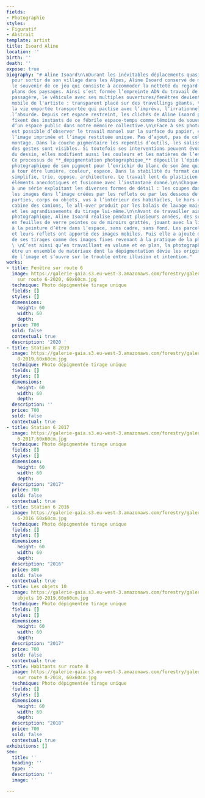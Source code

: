 ```yaml
---
fields:
- Photographie
styles:
- Figuratif
- Abstrait
template: artist
title: Isoard Aline
location: ''
birth: ''
death: ''
expose: true
biography: "# Aline Isoard\n\nDurant les inévitables déplacements quasi quotidiens
  pour sortir de son village dans les Alpes, Aline Isoard conservé de mon enfance
  le souvenir de ce jeu qui consiste à accommoder la netteté du regard sur les différents
  plans des paysages. Ainsi s’est formée l’empreinte ADN du travail de Aline Isoard.\n\nComme
  passagère, le véhicule avec ses multiples ouvertures/fenêtres devient le studio
  mobile de l'artiste : transparent placé sur des travellings géants, tourné vers
  la vie emportée transportée qui pactise avec l’imprévu, l’irrationnel et parfois
  l’absurde. Depuis cet espace restreint, les clichés de Aline Isoard pris à la volée
  fixent des instants de ce fébrile espace-temps comme témoins de souvenirs fugaces
  d’un espace public dans notre mémoire collective.\n\nFace à ses photographies, il
  est possible d’observer le travail manuel sur la surface du papier, équilibre entre
  l’image imprimée et l’image restituée unique. Pas d’ajout, pas de collage, pas de
  montage. Dans la couche pigmentaire les repentis d’outils, les salissures, les traces
  des gestes sont visibles. Si toutefois ses interventions peuvent évoquer le registre
  du dessin, elles modifient aussi les couleurs et les matières de l’encre pigmentaire.
  Ce processus de **_dépigmentation photographique_** dépouille l’épiderme du papier
  photographique de son pigment pour l’enrichir du blanc de son âme qui peut tour
  à tour être lumière, couleur, espace. Dans la stabilité du format carré, l'artiste
  simplifie, trie, oppose, architecture. Le travail lent du plasticien efface les
  éléments anecdotiques et fusionne avec l’instantané donné.\n\nChaque image appartient
  à une série exploitant les diverses formes de détail : les coupes dans le paysage,
  les images dans l’image créées par les reflets ou par les dessous de ponts, les
  parties, corps ou objets, vus à l’intérieur des habitacles, le hors champ de la
  cabine des camions, le all-over produit par les balais de lavage mais aussi la fragmentation
  et les agrandissements du tirage lui-même.\n\nAvant de travailler ainsi le papier
  photographique, Aline Isoard réalise pendant plusieurs années, des sculptures abstraites
  en feuilles de verre peintes ou de miroirs grattés, jouant avec la liberté offerte
  à la peinture d’être dans l’espace, sans cadre, sans fond. Les parcelles de miroir
  et leurs reflets ont apporté des images mobiles. Puis elle a ajouté des fragments
  de ses tirages comme des images fixes revenant à la pratique de la photographie.
  \ \nC’est ainsi qu’en travaillant en volume et en plan, la photographie s’est révélée
  être un ensemble de matériaux dont la dépigmentation dévie les origines réalistes
  de l’image et s’ouvre sur le trouble entre illusion et intention."
works:
- title: Fenêtre sur route 6
  image: https://galerie-gaia.s3.eu-west-3.amazonaws.com/forestry/galerie-gaia-aline-isoard-fenêtre
    sur route 6-2020, 60x60cm.jpg
  technique: Photo dépigmentée tirage unique
  fields: []
  styles: []
  dimensions:
    height: 60
    width: 60
    depth: 
  price: 700
  sold: false
  contextual: true
  description: '2020 '
- title: Station 8 2019
  image: https://galerie-gaia.s3.eu-west-3.amazonaws.com/forestry/galerie-gaia-aline-isoard-station
    8-2019,60x60cm.jpg
  technique: Photo dépigmentée tirage unique
  fields: []
  styles: []
  dimensions:
    height: 60
    width: 60
    depth: 
  description: ''
  price: 700
  sold: false
  contextual: true
- title: Station 6 2017
  image: https://galerie-gaia.s3.eu-west-3.amazonaws.com/forestry/galerie-gaia-aline-isoard-station
    6-2017,60x60cm.jpg
  technique: Photo dépigmentée tirage unique
  fields: []
  styles: []
  dimensions:
    height: 60
    width: 60
    depth: 
  description: "2017"
  price: 700
  sold: false
  contextual: true
- title: Station 6 2016
  image: https://galerie-gaia.s3.eu-west-3.amazonaws.com/forestry/galerie-gaia-aline-isoard-station
    6-2016 60x60cm.jpg
  technique: Photo dépigmentée tirage unique
  fields: []
  styles: []
  dimensions:
    height: 60
    width: 60
    depth: 
  description: "2016"
  price: 800
  sold: false
  contextual: true
- title: Les objets 10
  image: https://galerie-gaia.s3.eu-west-3.amazonaws.com/forestry/galerie-gaia-aline-isoard-les
    objets 10-2019,60x60cm.jpg
  technique: Photo dépigmentée tirage unique
  fields: []
  styles: []
  dimensions:
    height: 60
    width: 60
    depth: 
  description: "2017"
  price: 700
  sold: false
  contextual: true
- title: Habitants sur route 8
  image: https://galerie-gaia.s3.eu-west-3.amazonaws.com/forestry/galerie-gaia-aline-isoard-habitants
    sur route 8-2018, 60x60cm.jpg
  technique: Photo dépigmentée tirage unique
  fields: []
  styles: []
  dimensions:
    height: 60
    width: 60
    depth: 
  description: "2018"
  price: 700
  sold: false
  contextual: true
exhibitions: []
seo:
  title: ''
  heading: ''
  type: ''
  description: ''
  image: ''

---
```

